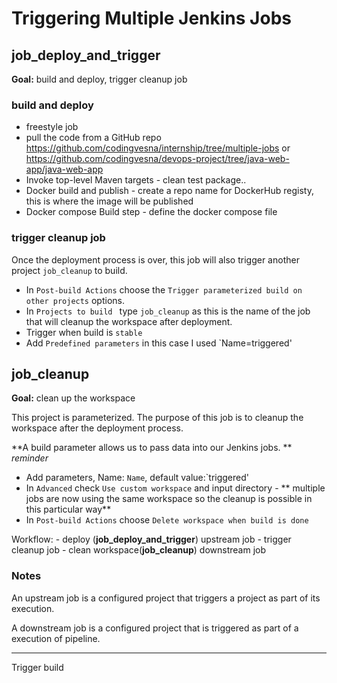 # Triggering Multiple Jenkins Jobs

## job_deploy_and_trigger

**Goal:** build and deploy, trigger cleanup job

### build and deploy
- freestyle job
- pull the code from a GitHub repo https://github.com/codingvesna/internship/tree/multiple-jobs or https://github.com/codingvesna/devops-project/tree/java-web-app/java-web-app
- Invoke top-level Maven targets - clean test package..
- Docker build and publish - create a repo name for DockerHub registy, this is where the image will be published 
- Docker compose Build step - define the docker compose file

### trigger cleanup job

Once the deployment process is over, this job will also trigger another project `job_cleanup` to build.

- In `Post-build Actions` choose the `Trigger parameterized build on other projects` options. 
- In `Projects to build	` type `job_cleanup` as this is the name of the job that will cleanup the workspace after deployment.
- Trigger when build is `stable` 
- Add `Predefined parameters` in this case I used `Name=triggered'

## job_cleanup

**Goal:** clean up the workspace 

This project is parameterized. The purpose of this job is to cleanup the workspace after the deployment process. 

**A build parameter allows us to pass data into our Jenkins jobs. ** *reminder*

- Add parameters, Name: `Name`, default value:`triggered'
- In `Advanced` check `Use custom workspace` and input directory - ** multiple jobs are now using the same workspace so the cleanup is possible in this particular way**
- In `Post-build Actions` choose `Delete workspace when build is done`

Workflow: 
	- deploy (**job_deploy_and_trigger**) upstream job
	- trigger cleanup job 
	- clean workspace(**job_cleanup**) downstream job
	
### Notes

An upstream job is a configured project that triggers a project as part of its execution. 

A downstream job is a configured project that is triggered as part of a execution of pipeline.

---

Trigger build
